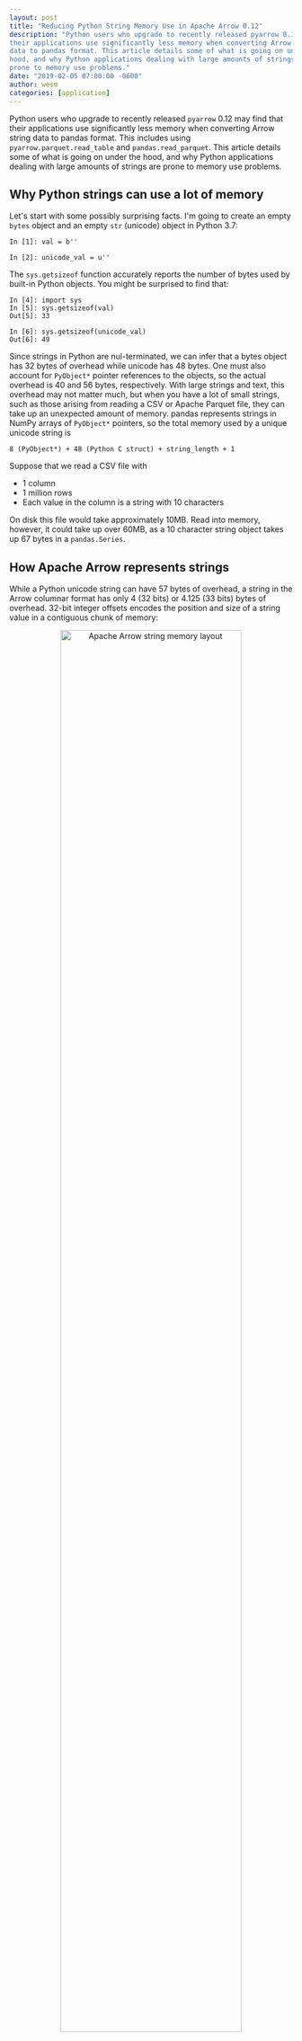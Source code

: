 ```yaml
---
layout: post
title: "Reducing Python String Memory Use in Apache Arrow 0.12"
description: "Python users who upgrade to recently released pyarrow 0.12 may find that
their applications use significantly less memory when converting Arrow string
data to pandas format. This article details some of what is going on under the
hood, and why Python applications dealing with large amounts of strings are
prone to memory use problems."
date: "2019-02-05 07:00:00 -0600"
author: wesm
categories: [application]
---
```

<!--
{% comment %}
Licensed to the Apache Software Foundation (ASF) under one or more
contributor license agreements.  See the NOTICE file distributed with
this work for additional information regarding copyright ownership.
The ASF licenses this file to you under the Apache License, Version 2.0
(the "License"); you may not use this file except in compliance with
the License.  You may obtain a copy of the License at

http://www.apache.org/licenses/LICENSE-2.0

Unless required by applicable law or agreed to in writing, software
distributed under the License is distributed on an "AS IS" BASIS,
WITHOUT WARRANTIES OR CONDITIONS OF ANY KIND, either express or implied.
See the License for the specific language governing permissions and
limitations under the License.
{% endcomment %}
-->

Python users who upgrade to recently released `pyarrow` 0.12 may find that
their applications use significantly less memory when converting Arrow string
data to pandas format. This includes using `pyarrow.parquet.read_table` and
`pandas.read_parquet`. This article details some of what is going on under the
hood, and why Python applications dealing with large amounts of strings are
prone to memory use problems.

## Why Python strings can use a lot of memory

Let's start with some possibly surprising facts. I'm going to create an empty
`bytes` object and an empty `str` (unicode) object in Python 3.7:

```
In [1]: val = b''

In [2]: unicode_val = u''
```

The `sys.getsizeof` function accurately reports the number of bytes used by
built-in Python objects. You might be surprised to find that:


```
In [4]: import sys
In [5]: sys.getsizeof(val)
Out[5]: 33

In [6]: sys.getsizeof(unicode_val)
Out[6]: 49
```

Since strings in Python are nul-terminated, we can infer that a bytes object
has 32 bytes of overhead while unicode has 48 bytes. One must also account for
`PyObject*` pointer references to the objects, so the actual overhead is 40 and
56 bytes, respectively. With large strings and text, this overhead may not
matter much, but when you have a lot of small strings, such as those arising
from reading a CSV or Apache Parquet file, they can take up an unexpected
amount of memory. pandas represents strings in NumPy arrays of `PyObject*`
pointers, so the total memory used by a unique unicode string is

```
8 (PyObject*) + 48 (Python C struct) + string_length + 1
```

Suppose that we read a CSV file with

* 1 column
* 1 million rows
* Each value in the column is a string with 10 characters

On disk this file would take approximately 10MB. Read into memory, however, it
could take up over 60MB, as a 10 character string object takes up 67 bytes in a
`pandas.Series`.

## How Apache Arrow represents strings

While a Python unicode string can have 57 bytes of overhead, a string in the
Arrow columnar format has only 4 (32 bits) or 4.125 (33 bits) bytes of
overhead. 32-bit integer offsets encodes the position and size of a string
value in a contiguous chunk of memory:

<div align="center">
<img src="{{ site.baseurl }}/img/20190205-arrow-string.png"
     alt="Apache Arrow string memory layout"
     width="80%" class="img-responsive">
</div>

When you call `table.to_pandas()` or `array.to_pandas()` with `pyarrow`, we
have to convert this compact string representation back to pandas's
Python-based strings. This can use a huge amount of memory when we have a large
number of small strings. It is a quite common occurrence when working with web
analytics data, which compresses to a compact size when stored in the Parquet
columnar file format.

Note that the Arrow string memory format has other benefits beyond memory
use. It is also much more efficient for analytics due to the guarantee of data
locality; all strings are next to each other in memory. In the case of pandas
and Python strings, the string data can be located anywhere in the process
heap. Arrow PMC member Uwe Korn did some work to [extend pandas with Arrow
string arrays][1] for improved performance and memory use.

## Reducing pandas memory use when converting from Arrow

For many years, the `pandas.read_csv` function has relied on a trick to limit
the amount of string memory allocated. Because pandas uses arrays of
`PyObject*` pointers to refer to objects in the Python heap, we can avoid
creating multiple strings with the same value, instead reusing existing objects
and incrementing their reference counts.

Schematically, we have the following:

<div align="center">
<img src="{{ site.baseurl }}/img/20190205-numpy-string.png"
     alt="pandas string memory optimization"
     width="80%" class="img-responsive">
</div>

In `pyarrow` 0.12, we have implemented this when calling `to_pandas`. It
requires using a hash table to deduplicate the Arrow string data as it's being
converted to pandas. Hashing data is not free, but counterintuitively it can be
faster in addition to being vastly more memory efficient in the common case in
analytics where we have table columns with many instances of the same string
values.

## Memory and Performance Benchmarks

We can use the [`memory_profiler`][2] Python package to easily get process
memory usage within a running Python application.

```python
import memory_profiler
def mem():
    return memory_profiler.memory_usage()[0]
```

In a new application I have:

```
In [7]: mem()
Out[7]: 86.21875
```

I will generate approximate 1 gigabyte of string data represented as Python
strings with length 10. The `pandas.util.testing` module has a handy `rands`
function for generating random strings. Here is the data generation function:

```python
from pandas.util.testing import rands
def generate_strings(length, nunique, string_length=10):
    unique_values = [rands(string_length) for i in range(nunique)]
    values = unique_values * (length // nunique)
    return values
```

This generates a certain number of unique strings, then duplicates then to
yield the desired number of total strings. So I'm going to create 100 million
strings with only 10000 unique values:

```
In [8]: values = generate_strings(100000000, 10000)

In [9]: mem()
Out[9]: 852.140625
```

100 million `PyObject*` values is only 745 MB, so this increase of a little
over 770 MB is consistent with what we know so far. Now I'm going to convert
this to Arrow format:

```
In [11]: arr = pa.array(values)

In [12]: mem()
Out[12]: 2276.9609375
```

Since `pyarrow` exactly accounts for all of its memory allocations, we also
check that

```
In [13]: pa.total_allocated_bytes()
Out[13]: 1416777280
```

Since each string takes about 14 bytes (10 bytes plus 4 bytes of overhead),
this is what we expect.

Now, converting `arr` back to pandas is where things get tricky. The _minimum_
amount of memory that pandas can use is a little under 800 MB as above as we
need 100 million `PyObject*` values, which are 8 bytes each.

```
In [14]: arr_as_pandas = arr.to_pandas()

In [15]: mem()
Out[15]: 3041.78125
```

Doing the math, we used 765 MB which seems right. We can disable the string
deduplication logic by passing `deduplicate_objects=False` to `to_pandas`:

```
In [16]: arr_as_pandas_no_dedup = arr.to_pandas(deduplicate_objects=False)

In [17]: mem()
Out[17]: 10006.95703125
```

Without object deduplication, we use 6965 megabytes, or an average of 73 bytes
per value. This is a little bit higher than the theoretical size of 67 bytes
computed above.

One of the more surprising results is that the new behavior is about twice as fast:

```
In [18]: %time arr_as_pandas_time = arr.to_pandas()
CPU times: user 2.94 s, sys: 213 ms, total: 3.15 s
Wall time: 3.14 s

In [19]: %time arr_as_pandas_no_dedup_time = arr.to_pandas(deduplicate_objects=False)
CPU times: user 4.19 s, sys: 2.04 s, total: 6.23 s
Wall time: 6.21 s
```

The reason for this is that creating so many Python objects is more expensive
than hashing the 10 byte values and looking them up in a hash table.

Note that when you convert Arrow data with mostly unique values back to pandas,
the memory use benefits here won't have as much of an impact.

## Takeaways

In Apache Arrow, our goal is to develop computational tools to operate natively
on the cache- and SIMD-friendly efficient Arrow columnar format. In the
meantime, though, we recognize that users have legacy applications using the
native memory layout of pandas or other analytics tools. We will do our best to
provide fast and memory-efficient interoperability with pandas and other
popular libraries.

[1]: https://www.slideshare.net/xhochy/extending-pandas-using-apache-arrow-and-numba
[2]: https://pypi.org/project/memory-profiler/
